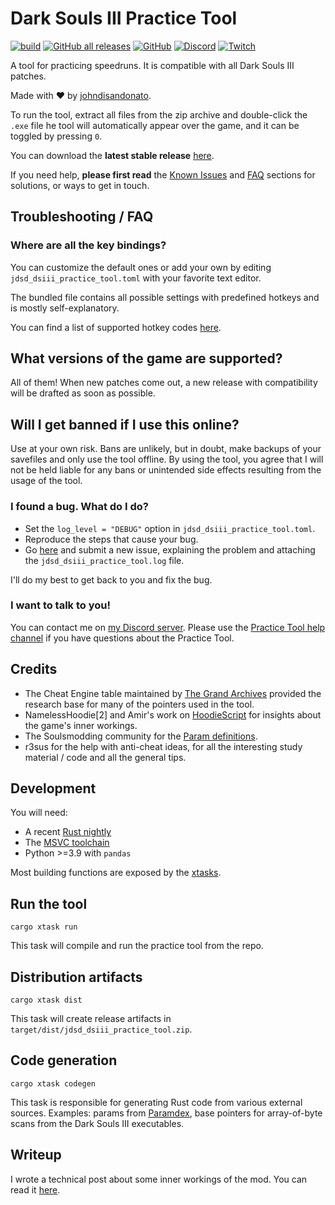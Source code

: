 # Dark Souls III Practice Tool

[![build](https://github.com/veeenu/darksoulsiii-practice-tool/actions/workflows/build.yml/badge.svg)](https://github.com/veeenu/darksoulsiii-practice-tool/actions)
[![GitHub all releases](https://img.shields.io/github/downloads/veeenu/darksoulsiii-practice-tool/total)](https://github.com/veeenu/darksoulsiii-practice-tool/releases/latest)
[![GitHub](https://img.shields.io/github/license/veeenu/darksoulsiii-practice-tool)](https://github.com/veeenu/darksoulsiii-practice-tool/blob/main/LICENSE) 
[![Discord](https://img.shields.io/discord/267623298647457802)](https://discord.gg/CVHbN7eF)
[![Twitch](https://img.shields.io/twitch/status/johndisandonato?style=social)](https://twitch.tv/johndisandonato)

A tool for practicing speedruns. It is compatible with all Dark Souls III patches.

Made with ❤️ by [johndisandonato](https://twitch.tv/johndisandonato).

To run the tool, extract all files from the zip archive and double-click the
`.exe` file he tool will automatically appear over the game, and it can be
toggled by pressing `0`.

You can download the **latest stable release** [here](https://github.com/veeenu/eldenring-practice-tool/releases/latest).

If you need help, **please first read** the [Known Issues](#known-issues) and [FAQ](#troubleshooting--faq) sections for
solutions, or ways to get in touch.


## Troubleshooting / FAQ

### Where are all the key bindings?

You can customize the default ones or add your own by editing
`jdsd_dsiii_practice_tool.toml` with your favorite text editor.

The bundled file contains all possible settings with predefined hotkeys and is mostly
self-explanatory.

You can find a list of supported hotkey codes [here](https://github.com/veeenu/darksoulsiii-practice-tool/blob/7aa6ac33c6f155d35d0fa99ab100c8caa13913f9/practice-tool/src/util/vk.rs#L15-L186).

## What versions of the game are supported?

All of them! When new patches come out, a new release with compatibility will be drafted as soon as possible.

## Will I get banned if I use this online?

Use at your own risk. Bans are unlikely, but in doubt, make backups of your savefiles and only use the tool offline.
By using the tool, you agree that I will not be held liable for any bans or unintended side effects resulting from the usage of the tool.

### I found a bug. What do I do?

- Set the `log_level = "DEBUG"` option in `jdsd_dsiii_practice_tool.toml`.
- Reproduce the steps that cause your bug.
- Go
  [here](https://github.com/veeenu/darksoulsiii-practice-tool/issues/new)
  and submit a new issue, explaining the problem and attaching the
  `jdsd_dsiii_practice_tool.log` file.

I'll do my best to get back to you and fix the bug.

### I want to talk to you!

You can contact me on [my Discord server](https://discord.gg/jCVjxjHZ).
Please use the [Practice Tool help channel](https://discord.com/channels/267623298647457802/996101875214585867)
if you have questions about the Practice Tool.

## Credits

- The Cheat Engine table maintained by [The Grand Archives](https://github.com/inunorii/Dark-Souls-III-CT-TGA)
  provided the research base for many of the pointers used in the tool.
- NamelessHoodie[2] and Amir's work on [HoodieScript](https://github.com/NamelessHoodie/HoodieScript)
  for insights about the game's inner workings.
- The Soulsmodding community for the [Param definitions](https://github.com/soulsmods/Paramdex).
- r3sus for the help with anti-cheat ideas, for all the interesting study material / code and
  all the general tips.

## Development

You will need:

- A recent [Rust nightly](https://rustup.rs/)
- The [MSVC toolchain](https://visualstudio.microsoft.com/vs/features/cplusplus/)
- Python >=3.9 with `pandas`

Most building functions are exposed by the [xtasks](https://github.com/matklad/cargo-xtask).

## Run the tool

```
cargo xtask run
```

This task will compile and run the practice tool from the repo.

## Distribution artifacts

```
cargo xtask dist
```

This task will create release artifacts in `target/dist/jdsd_dsiii_practice_tool.zip`.

## Code generation

```
cargo xtask codegen
```

This task is responsible for generating Rust code from various external sources.
Examples: params from [Paramdex](https://github.com/soulsmods/Paramdex), base pointers for
array-of-byte scans from the Dark Souls III executables.

## Writeup

I wrote a technical post about some inner workings of the mod.
You can read it [here](https://veeenu.github.io/blog/sekiro-practice-tool-architecture/).
